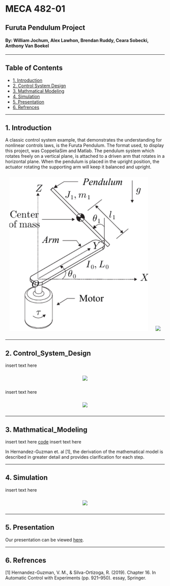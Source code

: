 # MECA 482-01 
  
##  Furuta Pendulum Project
  
####  By: William Jochum, Alex Lawhon, Brendan Ruddy, Ceara Sobecki, Anthony Van Boekel
-----------------------------------------------------------------------------------------
## Table of Contents
- [1. Introduction](#1-Introduction)
- [2. Control System Design](#2-Control_System_Design)
- [3. Mathmatical Modeling](#3-Mathmatical_Modeling)
- [4. Simulation](#4-Simulation)
- [5. Presentation](#5-Presentation)
- [6. Refrences](#6-Refrences)

-----------------------------------------------------------------------------------------
## 1. Introduction

A classic control system example, that demonstrates the understanding for nonlinear controls laws, is the Furuta Pendulum.
The format used, to display this project, was CoppeliaSim and Matlab. The pendulum system which rotates freely on a vertical plane, is attached to a driven arm that rotates in a horizontal plane. When the pendulum is placed in the upright position, the actuator rotating the supporting arm will keep it balanced and upright. 


<p align = "center">
  <img src = "Images/FBD_Furuta.PNG" style="margin:10px 10px">
  <img src = "Images/Capabilities Database.PNG" style="margin:10px 10px">
</p>

-----------------------------------------------------------------------------------------
## 2. Control_System_Design

insert text here

<p align = "center">
  <img src = "Images/Mech_482_Diagrams-Operational Viewpoint Diagram.drawio.png" style="margin:10px 10px">
</p>

insert text here

<p align = "center">
  <img src = "Images/Mech_482_Diagrams-Logical Functional Diagram.drawio.png" style="margin:10px 10px">
</p>

-----------------------------------------------------------------------------------------
## 3. Mathmatical_Modeling

insert text here
 [code](MECA_482_Project_Code.m) 
 insert text here
 
  In Hernandez-Guzman et. al [1], the derivation of the mathematical model is described in greater detail and provides clarification for each step.

-----------------------------------------------------------------------------------------
## 4. Simulation

insert text here

<p align = "center">
  <img src = "Images/Matlab Simulation Results.png" style="margin:10px 10px">
</p>

-----------------------------------------------------------------------------------------
## 5. Presentation

Our presentation can be viewed <a href="bigfootbigsmash.github.io">here</a>.

-----------------------------------------------------------------------------------------
## 6. Refrences
 
 [1] Hernandez-Guzman, V. M., & Silva-Ortizoga, R. (2019). Chapter 16. In Automatic Control with Experiments (pp. 921–950). essay, Springer.
